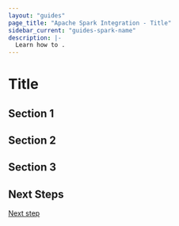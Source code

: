 ```yaml
---
layout: "guides"
page_title: "Apache Spark Integration - Title"
sidebar_current: "guides-spark-name"
description: |-
  Learn how to .
---
```


# Title

 

## Section 1

## Section 2

## Section 3


## Next Steps

[Next step](/guides/spark/name.html)
